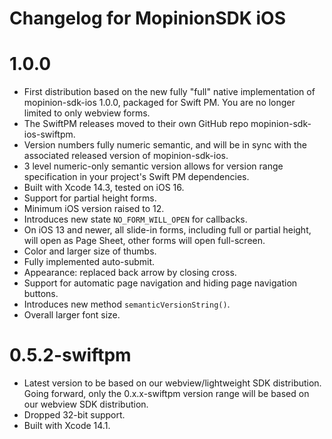 # Changelog for MopinionSDK iOS

# 1.0.0
- First distribution based on the new fully "full" native implementation of mopinion-sdk-ios 1.0.0, packaged for Swift PM. You are no longer limited to only webview forms.
- The SwiftPM releases moved to their own GitHub repo mopinion-sdk-ios-swiftpm.
- Version numbers fully numeric semantic, and will be in sync with the associated released version of mopinion-sdk-ios.
- 3 level numeric-only semantic version allows for version range specification in your project's Swift PM dependencies.
- Built with Xcode 14.3, tested on iOS 16.
- Support for partial height forms.
- Minimum iOS version raised to 12.
- Introduces new state `NO_FORM_WILL_OPEN` for callbacks.
- On iOS 13 and newer, all slide-in forms, including full or partial height, will open as Page Sheet, other forms will open full-screen.
- Color and larger size of thumbs.
- Fully implemented auto-submit.
- Appearance: replaced back arrow by closing cross.
- Support for automatic page navigation and hiding page navigation buttons.
- Introduces new method `semanticVersionString()`.
- Overall larger font size.

# 0.5.2-swiftpm
- Latest version to be based on our webview/lightweight SDK distribution. Going forward, only the 0.x.x-swiftpm version range will be based on our webview SDK distribution.
- Dropped 32-bit support.
- Built with Xcode 14.1.